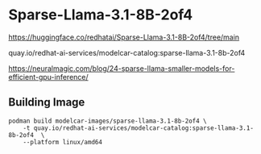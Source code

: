 # Sparse-Llama-3.1-8B-2of4

https://huggingface.co/redhatai/Sparse-Llama-3.1-8B-2of4/tree/main

quay.io/redhat-ai-services/modelcar-catalog:sparse-llama-3.1-8b-2of4

https://neuralmagic.com/blog/24-sparse-llama-smaller-models-for-efficient-gpu-inference/

## Building Image

```
podman build modelcar-images/sparse-llama-3.1-8b-2of4 \
    -t quay.io/redhat-ai-services/modelcar-catalog:sparse-llama-3.1-8b-2of4  \
    --platform linux/amd64
```

